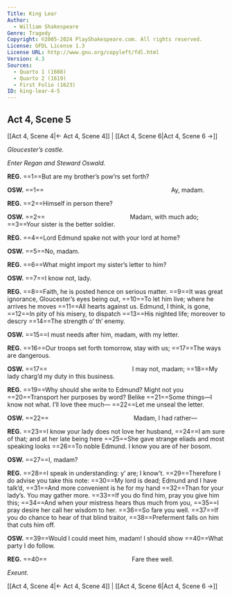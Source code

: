 ```yaml
---
Title: King Lear
Author: 
  - William Shakespeare
Genre: Tragedy
Copyright: ©2005-2024 PlayShakespeare.com. All rights reserved.
License: GFDL License 1.3
License URL: http://www.gnu.org/copyleft/fdl.html
Version: 4.3
Sources:
  - Quarto 1 (1608)
  - Quarto 2 (1619)
  - First Folio (1623)
ID: king-lear-4-5
---
```


## Act 4, Scene 5
[[Act 4, Scene 4|← Act 4, Scene 4]] | [[Act 4, Scene 6|Act 4, Scene 6 →]]

*Gloucester’s castle.*

*Enter Regan and Steward Oswald.*

**REG.**
==1==But are my brother’s pow’rs set forth?

**OSW.**
==1==                     Ay, madam.

**REG.**
==2==Himself in person there?

**OSW.**
==2==              Madam, with much ado;
==3==Your sister is the better soldier.

**REG.**
==4==Lord Edmund spake not with your lord at home?

**OSW.**
==5==No, madam.

**REG.**
==6==What might import my sister’s letter to him?

**OSW.**
==7==I know not, lady.

**REG.**
==8==Faith, he is posted hence on serious matter.
==9==It was great ignorance, Gloucester’s eyes being out,
==10==To let him live; where he arrives he moves
==11==All hearts against us. Edmund, I think, is gone,
==12==In pity of his misery, to dispatch
==13==His nighted life; moreover to descry
==14==The strength o’ th’ enemy.

**OSW.**
==15==I must needs after him, madam, with my letter.

**REG.**
==16==Our troops set forth tomorrow, stay with us;
==17==The ways are dangerous.

**OSW.**
==17==              I may not, madam;
==18==My lady charg’d my duty in this business.

**REG.**
==19==Why should she write to Edmund? Might not you
==20==Transport her purposes by word? Belike
==21==Some things—I know not what. I’ll love thee much⁠—
==22==Let me unseal the letter.

**OSW.**
==22==              Madam, I had rather⁠—

**REG.**
==23==I know your lady does not love her husband,
==24==I am sure of that; and at her late being here
==25==She gave strange eliads and most speaking looks
==26==To noble Edmund. I know you are of her bosom.

**OSW.**
==27==I, madam?

**REG.**
==28==I speak in understanding: y’ are; I know’t.
==29==Therefore I do advise you take this note:
==30==My lord is dead; Edmund and I have talk’d,
==31==And more convenient is he for my hand
==32==Than for your lady’s. You may gather more.
==33==If you do find him, pray you give him this;
==34==And when your mistress hears thus much from you,
==35==I pray desire her call her wisdom to her.
==36==So fare you well.
==37==If you do chance to hear of that blind traitor,
==38==Preferment falls on him that cuts him off.

**OSW.**
==39==Would I could meet him, madam! I should show
==40==What party I do follow.

**REG.**
==40==              Fare thee well.

*Exeunt.*

[[Act 4, Scene 4|← Act 4, Scene 4]] | [[Act 4, Scene 6|Act 4, Scene 6 →]]